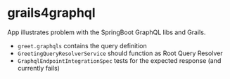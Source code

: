 # grails4graphql

App illustrates problem with the SpringBoot GraphQL libs and Grails.

* `greet.graphqls` contains the query definition
* `GreetingQueryResolverService` should function as Root Query Resolver
* `GraphqlEndpointIntegrationSpec` tests for the expected response (and currently fails)
